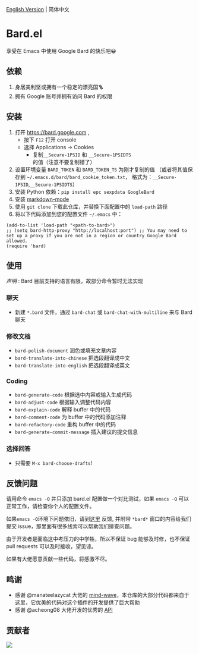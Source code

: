 [English Version](./README.md) | 简体中文

# Bard.el
享受在 Emacs 中使用 Google Bard 的快乐吧😀

## 依赖
1. 身居美利坚或拥有一个稳定的漂亮国🪜
2. 拥有 Google 账号并拥有访问 Bard 的权限

## 安装
1. 打开 https://bard.google.com , 
   - 按下 `F12` 打开 console
   - 选择 Applications -> Cookies
     - 复制`__Secure-1PSID` 和 `__Secure-1PSIDTS` 的值（注意不要复制错了）
2. 设置环境变量 `BARD_TOKEN` 和 `BARD_TOKEN_TS` 为刚才复制的值
（或者将其值保存到 `~/.emacs.d/bard/bard_cookie_token.txt`， 格式为：`__Secure-1PSID`,`__Secure-1PSIDTS`）
3. 安装 Python 依赖：`pip install epc sexpdata GoogleBard`
4. 安装 [markdown-mode](https://github.com/jrblevin/markdown-mode)
5. 使用 `git clone` 下载此仓库，并替换下面配置中的 `load-path` 路径
6. 将以下代码添加到您的配置文件 `~/.emacs` 中：
```elisp
(add-to-list 'load-path "<path-to-bard>")
;; (setq bard-http-proxy "http://localhost:port") ;; You may need to set up a proxy if you are not in a region or country Google Bard allowed.
(require 'bard)
```

## 使用

*声明* : Bard 目前支持的语言有限，故部分命令暂时无法实现

### 聊天
- 新建 `*.bard` 文件，通过 `bard-chat` 或 `bard-chat-with-multiline` 来与 Bard 聊天

### 修改文档
- `bard-polish-document` 润色或填充文章内容
- `bard-translate-into-chinese` 把选段翻译成中文
- `bard-translate-into-english` 把选段翻译成英文

### Coding
- `bard-generate-code` 根据选中内容或输入生成代码
- `bard-adjust-code` 根据输入调整代码内容
- `bard-explain-code` 解释 buffer 中的代码
- `bard-comment-code` 为 buffer 中的代码添加注释
- `bard-refactory-code` 重构 buffer 中的代码
- `bard-generate-commit-message` 插入建议的提交信息

### 选择回答
- 只需要 `M-x bard-choose-drafts`!

## 反馈问题
请用命令 `emacs -Q` 并只添加 bard.el 配置做一个对比测试，如果 `emacs -Q` 可以正常工作，请检查你个人的配置文件。

如果`emacs -Q`环境下问题依旧，请到[这里](https://github.com/AllTheLife/Bard.el/issues/new) 反馈, 并附带 `*bard*` 窗口的内容给我们提交 issue，那里面有很多线索可以帮助我们排查问题。

由于开发者是面临这中考压力的中学牲，所以不保证 bug 能够及时修，也不保证 pull requests 可以及时接收，望见谅。

如果有大佬愿意贡献一些代码，将感激不尽。

## 鸣谢
- 感谢 @manateelazycat 大佬的 [mind-wave](https://github.com/manateelazycat/mind-wave)，本仓库的大部分代码都来自于这里，它优美的代码对这个插件的开发提供了巨大帮助
- 感谢 @acheong08 大佬开发的优秀的 [API](https://github.com/acheong08/Bard)

## 贡献者

<a href = "https://github.com/AllTheLife//graphs/contributors">
  <img src = "https://contrib.rocks/image?repo=AllTheLife/Bard.el"/>
</a>
